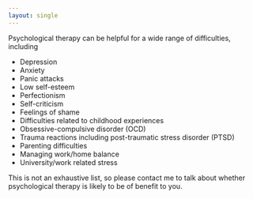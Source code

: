 ```yaml
---
layout: single
---
```


Psychological therapy can be helpful for a wide range of difficulties, including

* Depression
* Anxiety
* Panic attacks
* Low self-esteem 
* Perfectionism
* Self-criticism
* Feelings of shame
* Difficulties related to childhood experiences
* Obsessive-compulsive disorder (OCD)
* Trauma reactions including post-traumatic stress disorder (PTSD)
* Parenting difficulties  
* Managing work/home balance
* University/work related stress  

This is not an exhaustive list, so please contact me to talk about whether psychological therapy is likely to be of 
benefit to you. 

